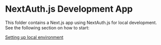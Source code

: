 # NextAuth.js Development App

This folder contains a Next.js app using NextAuth.js for local development. See the following section on how to start:

[Setting up local environment
](https://github.com/nextauthjs/next-auth/blob/main/CONTRIBUTING.md#setting-up-local-environment)